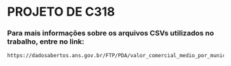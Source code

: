 # PROJETO DE C318

### Para mais informações sobre os arquivos CSVs utilizados no trabalho, entre no link:

```
https://dadosabertos.ans.gov.br/FTP/PDA/valor_comercial_medio_por_municipio_NTRP/
``` 